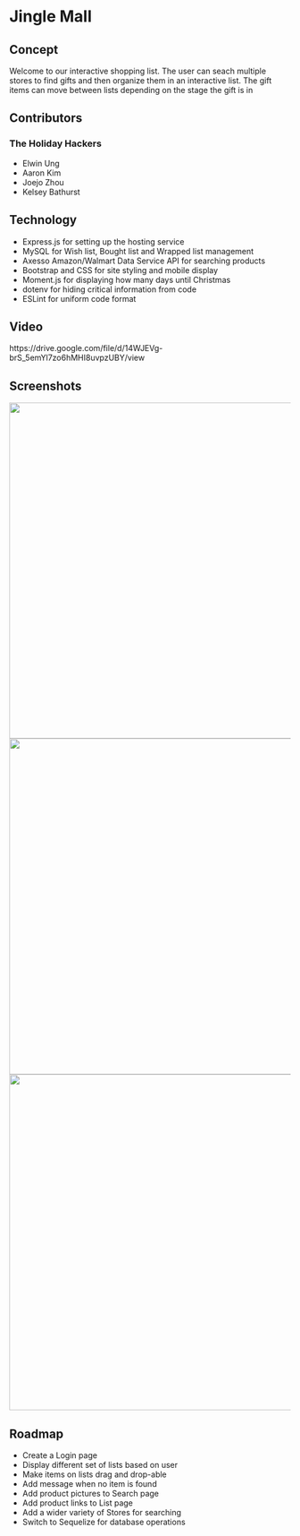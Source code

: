 # Jingle Mall

<h2>Concept</h2>
<p>Welcome to our interactive shopping list. The user can seach multiple stores to find gifts and then organize them in an interactive list. The gift items can move between lists depending on the stage the gift is in</p>

<h2>Contributors</h2>
<h3>The Holiday Hackers</h3>
  <ul>
    <li>Elwin Ung</li>
    <li>Aaron Kim</li>
    <li>Joejo Zhou</li>
    <li>Kelsey Bathurst</li>
  </ul>

<h2>Technology</h2>
<ul>
  <li>Express.js for setting up the hosting service</li>
  <li>MySQL for Wish list, Bought list and Wrapped list management</li>
  <li>Axesso Amazon/Walmart Data Service API for searching products</li>
  <li>Bootstrap and CSS for site styling and mobile display</li>
  <li>Moment.js for displaying how many days until Christmas</li>
  <li>dotenv for hiding critical information from code</li>
  <li>ESLint for uniform code format</li>
 </ul>
 
 <h2>Video</h2>
 <link>https://drive.google.com/file/d/14WJEVg-brS_5emYl7zo6hMHI8uvpzUBY/view</link>
 
 <h2>Screenshots</h2>
<img width="600" src="https://user-images.githubusercontent.com/70531552/98014588-d4c14500-1dc9-11eb-984a-db252e202c4e.png">
<img width="600" src="https://user-images.githubusercontent.com/70531552/98014687-f4f10400-1dc9-11eb-91d1-a110fd9e970f.png">
<img width="600" src="https://user-images.githubusercontent.com/70531552/98014756-076b3d80-1dca-11eb-895a-30529d0bd544.png">

<h2>Roadmap</h2>
<ul>
  <li>Create a Login page</li>
  <li>Display different set of lists based on user</li>
  <li>Make items on lists drag and drop-able</li>
  <li>Add message when no item is found</li>
  <li>Add product pictures to Search page</li>
  <li>Add product links to List page</li>
  <li>Add a wider variety of Stores for searching</li>
  <li>Switch to Sequelize for database operations</li>
 </ul>
